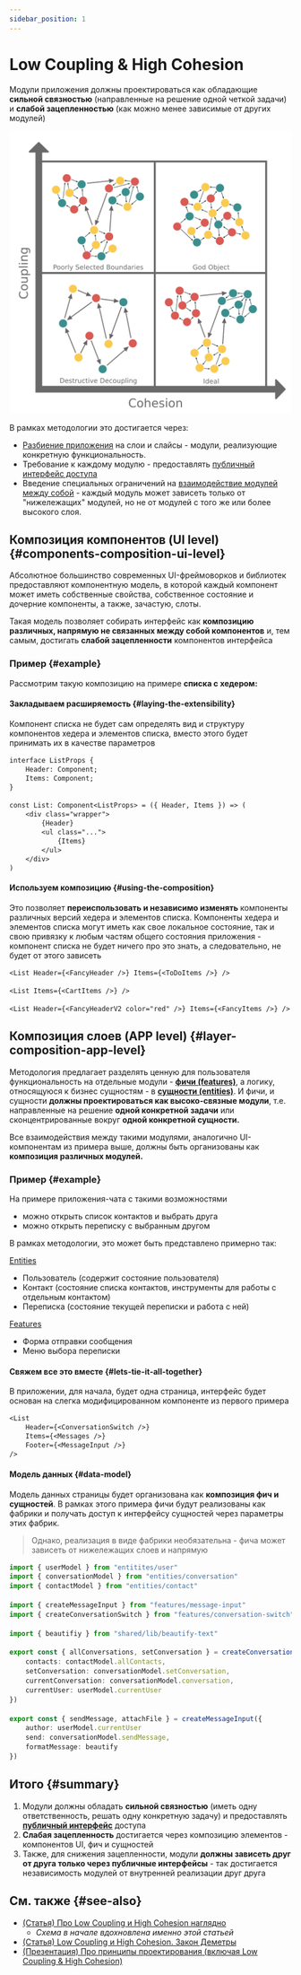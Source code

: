```yaml
---
sidebar_position: 1
---
```


# Low Coupling & High Cohesion

Модули приложения должны проектироваться как обладающие **сильной связностью** (направленные на решение одной четкой задачи) и **слабой зацепленностью** (как можно менее зависимые от других модулей)

![coupling-cohesion-themed](/img/coupling.png)

В рамках методологии это достигается через:

* [Разбиение приложения][refs-splitting] на слои и слайсы - модули, реализующие конкретную функциональность.
* Требование к каждому модулю - предоставлять [публичный интерфейс доступа][refs-public-api]
* Введение специальных ограничений на [взаимодействие модулей между собой][refs-isolation] - каждый модуль может зависеть только от "нижележащих" модулей, но не от модулей с того же или более высокого слоя.

## Композиция компонентов (UI level) {#components-composition-ui-level}

Абсолютное большинство современных UI-фреймоворков и библиотек предоставляют компонентную модель, в которой каждый компонент может иметь собственные свойства, собственное состояние и дочерние компоненты, а также, зачастую, слоты.

Такая модель позволяет собирать интерфейс как **композицию различных, напрямую не связанных между собой компонентов** и, тем самым, достигать **слабой зацепленности** компонентов интерфейса

### Пример {#example}

Рассмотрим такую композицию на примере **списка с хедером:**

#### Закладываем расширяемость {#laying-the-extensibility}

Компонент списка не будет сам определять вид и структуру компонентов хедера и элементов списка, вместо этого будет принимать их в качестве параметров

```tsx
interface ListProps {
    Header: Component;
    Items: Component;
}

const List: Component<ListProps> = ({ Header, Items }) => (
    <div class="wrapper">
        {Header}
        <ul class="...">
            {Items}
        </ul>
    </div>
)

```

#### Используем композицию {#using-the-composition}

Это позволяет **переиспользовать и независимо изменять** компоненты различных версий хедера и элементов списка. Компоненты хедера и элементов списка могут иметь как свое локальное состояние, так и свою привязку к любым частям общего состояния приложения - компонент списка не будет ничего про это знать, а следовательно, не будет от этого зависеть

```tsx
<List Header={<FancyHeader />} Items={<ToDoItems />} />

<List Items={<CartItems />} />

<List Header={<FancyHeaderV2 color="red" />} Items={<FancyItems />} />

```

## Композиция слоев (APP level) {#layer-composition-app-level}

Методология предлагает разделять ценную для пользователя функциональность на отдельные модули - [**фичи (features)**][refs-features], а логику, относящуюся к бизнес сущностям - в [**сущности (entities)**][refs-entities]. И фичи, и сущности **должны проектироваться как высоко-связные модули**, т.е. направленные на решение **одной конкретной задачи** или сконцентрированные вокруг **одной конкретной сущности.**

Все взаимодействия между такими модулями, аналогично UI-компонентам из примера выше, должны быть организованы как **композиция различных модулей.**

### Пример {#example}

На примере приложения-чата с такими возможностями

* можно открыть список контактов и выбрать друга
* можно открыть переписку с выбранным другом

В рамках методологии, это может быть представлено примерно так:

[Entities][refs-entities]

* Пользователь (содержит состояние пользователя)
* Контакт (состояние списка контактов, инструменты для работы с отдельным контактом)
* Переписка (состояние текущей переписки и работа с ней)

[Features][refs-features]

* Форма отправки сообщения
* Меню выбора переписки

#### Свяжем все это вместе {#lets-tie-it-all-together}

В приложении, для начала, будет одна страница, интерфейс будет основан на слегка модифицированном компоненте из первого примера

```tsx title=page/main/ui.tsx
<List
    Header={<ConversationSwitch />}
    Items={<Messages />}
    Footer={<MessageInput />}
/>
```

#### Модель данных {#data-model}

Модель данных страницы будет организована как **композиция фич и сущностей**. В рамках этого примера фичи будут реализованы как фабрики и получать доступ к интерфейсу сущностей через параметры этих фабрик.

> Однако, реализация в виде фабрики необязательна - фича может зависеть от нижележащих слоев и напрямую

```ts title=pages/main/model.ts
import { userModel } from "entitites/user"
import { conversationModel } from "entities/conversation"
import { contactModel } from "entities/contact"

import { createMessageInput } from "features/message-input"
import { createConversationSwitch } from "features/conversation-switch"

import { beautifiy } from "shared/lib/beautify-text"

export const { allConversations, setConversation } = createConversationSwitch({
    contacts: contactModel.allContacts,
    setConversation: conversationModel.setConversation,
    currentConversation: conversationModel.conversation,
    currentUser: userModel.currentUser
})

export const { sendMessage, attachFile } = createMessageInput({
    author: userModel.currentUser
    send: conversationModel.sendMessage,
    formatMessage: beautify
})
```

## Итого {#summary}

1. Модули должны обладать **сильной связностью** (иметь одну ответственность, решать одну конкретную задачу) и предоставлять [**публичный интерфейс**][refs-public-api] доступа
2. **Слабая зацепленность** достигается через композицию элементов - компонентов UI, фич и сущностей
3. Также, для снижения зацепленности, модули **должны зависеть друг от друга только через публичные интерфейсы** - так достигается независимость модулей от внутренней реализации друг друга

## См. также {#see-also}

* [(Статья) Про Low Coupling и High Cohesion наглядно](https://enterprisecraftsmanship.com/posts/cohesion-coupling-difference/)
  * *Схема в начале вдохновлена именно этой статьей*
* [(Статья) Low Coupling и High Cohesion. Закон Деметры](https://medium.com/german-gorelkin/low-coupling-high-cohesion-d36369fb1be9)
* [(Презентация) Про принципы проектирования (включая Low Coupling & High Cohesion)](https://www.slideshare.net/cristalngo/software-design-principles-57388843)

[refs-splitting]: /docs/reference/units/decomposition
[refs-public-api]: /docs/reference/public-api
[refs-isolation]: /docs/reference/isolaiton
[refs-features]: /docs/reference/units/layers/features
[refs-entities]: /docs/reference/units/layers/entities
